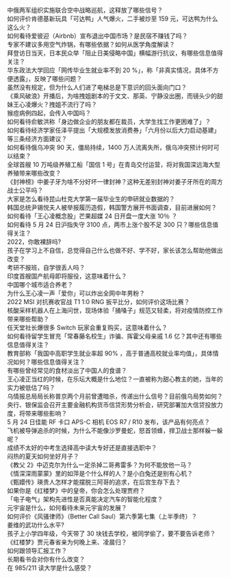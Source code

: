 中俄两军组织实施联合空中战略巡航，这释放了哪些信号？  
如何评价肯德基新玩具「可达鸭」人气爆火，二手被炒至 159 元，可达鸭为什么这么火？  
如何看待爱彼迎（Airbnb）宣布退出中国市场？是民宿不赚钱了吗？  
专家不建议多用空气炸锅，有哪些依据？如何从医学角度解读？  
拜登访日当天，日本民众举「阻止日美侵略中国」横幅游行抗议，有哪些信息值得关注？  
华东政法大学回应「网传毕业生就业率不到 20 %」，称「非真实情况，具体不方便透露」，反映了哪些问题？  
虽然没有规定，但为什么人们进了电梯总是下意识的回头面向门口？  
《乘风破浪》开播后，为啥拽姐剧本的于文文、那英、宁静没出圈，而镜头少的甜妹王心凌爆火？拽姐不流行了吗？  
猴痘病例四起，会传入中国吗？  
如何看待俞敏洪称「身边做企业的朋友都在裁员，大学生找工作更困难了」？  
如何看待经济学家任泽平提出「大规模发放消费券」「六月份以后大力启动基建」等三条经济方面建议？  
如何看待俄乌冲突 90 天，僵局持续，1400 万人流离失所，俄乌冲突预计何时可以结束？  
全球首艘 10 万吨级养殖工船「国信 1 号」在青岛交付运营，将对我国深远海大型养殖带来哪些改变？  
《封神榜》中姜子牙为啥不分好坏一律封神？这种无差别封神对姜子牙所在的周方战士公平吗？  
大家是怎么看待昆山杜克大学第一届毕业生的申研就业数据的？  
韩国总统尹锡悦夫人被举报履历造假，韩国警方展开书面调查，目前进展如何？  
如何看待「王心凌概念股」芒果超媒 24 日开盘一度大涨 10％ ？  
如何看待 5 月 24 日沪指失守 3100 点，两市上涨个股不足 300 只？哪些信息值得关注？  
2022，你敢裸辞吗?  
孩子在学习上不自信，总觉得自己什么也做不好、学不好，家长该怎么帮助他做出改变？  
考研不报班，自学很丢人吗？  
印度首艘国产航母即将服役，这意味着什么？  
中国哪个城市适合养老？  
为什么王心凌一声「爱你」可以炸出全网中年男粉？  
2022 MSI 对抗赛收官战 T1 1:0 RNG 扳平比分，如何评价这场比赛？  
核酸采样机器人在上海问世，现场体验「捅嗓子」规范又轻柔，将对疫情防控工作带来哪些帮助？  
任天堂社长爆很多 Switch 玩家会重复购买，这意味着什么？  
如何看待留学生冒充「常春藤名校生」诈骗、挥霍父母亲戚 1.6 亿？其中还有哪些信息值得关注？  
教育部称「我国中高职学生就业率超 90% ，高于普通高校就业率均值」，具体情况如何？哪些信息值得关注？  
有哪些曾经常见的食材淡出了中国人的食谱？  
王心凌正当红的时候，在乐坛大概是什么地位？一直被称为甜心教主的她，当年的实力被低估了吗？  
乌情报总局局长称普京两个月前曾遭暗杀，传递出什么信号？目前俄乌局势如何？  
央行、银保监会召开主要金融机构货币信贷形势分析会，研究部署加大信贷投放力度，将带来哪些影响？  
5 月 24 日佳能 RF 卡口 APS-C 相机 EOS R7 / R10 发布，该产品有何亮点？  
飞机被导弹追杀的时候，为什么不能像沙罗曼蛇，怒首领蜂，捍卫战士那样躲一躲呢？  
成绩不太好的中考生选择高中读大专好还是直接选职中？  
闷热的夏天如何坐好月子？  
《教父 2》中迈克尔为什么一定杀掉二哥弗雷多？为何不能放他一马？  
《情深深雨蒙蒙》里的如萍是个什么样的人？是小白兔还是别有心机？  
《甄嬛传》瑛贵人怎样才能摆脱三阿哥的追求，在后宫生存下去？  
如果你是《红楼梦》中的皇帝，你会怎么处理贾府？  
「电子电气」架构先进性是否真能决定汽车的智能化程度？  
元宇宙是什么，如何看待未来元宇宙的发展？  
如何评价《风骚律师》（Better Call Saul）第六季第七集（上半季终）？  
姜维的武功什么水平?  
孩子上小学四年级，今天带了 30 块钱去学校，被同学偷了，要不要告诉老师？  
《红楼梦》贾元春省亲为何晚上来、凌晨归？  
如何跟领导汇报工作？  
长期看书会对你有什么改变？  
在 985/211 读大学是什么感受？  

